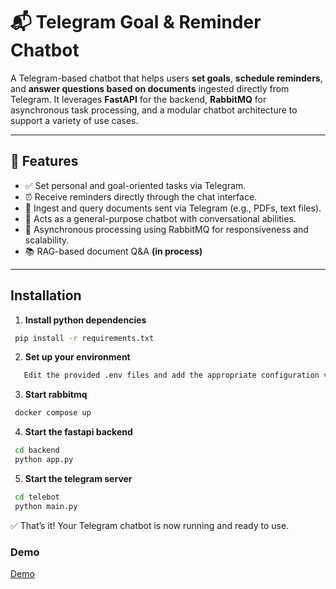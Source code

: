 # 📬 Telegram Goal & Reminder Chatbot

A Telegram-based chatbot that helps users **set goals**, **schedule reminders**, and **answer questions based on documents** ingested directly from Telegram. It leverages **FastAPI** for the backend, **RabbitMQ** for asynchronous task processing, and a modular chatbot architecture to support a variety of use cases.

---

## 🧠 Features

- ✅ Set personal and goal-oriented tasks via Telegram.
- ⏰ Receive reminders directly through the chat interface.
- 📄 Ingest and query documents sent via Telegram (e.g., PDFs, text files).
- 🤖 Acts as a general-purpose chatbot with conversational abilities.
- 🐇 Asynchronous processing using RabbitMQ for responsiveness and scalability.
- 📚 RAG-based document Q&A **(in process)**

---

## Installation

1. **Install python dependencies**
```bash
 pip install -r requirements.txt

```

2. **Set up your environment**
```bash
   Edit the provided .env files and add the appropriate configuration values (e.g., your Telegram bot token, RabbitMQ connection URL, etc.)
```

3. **Start rabbitmq**

```bash
 docker compose up
```

4. **Start the fastapi backend**
```bash
 cd backend
 python app.py
```

5. **Start the telegram server**
```bash
 cd telebot
 python main.py
```

✅ That’s it! Your Telegram chatbot is now running and ready to use.

### Demo
[Demo]("https://drive.google.com/file/d/1vU6IBA_HyyJB6-UrV8JPhjBYWORLb8Ah/view?usp=drivesdk")